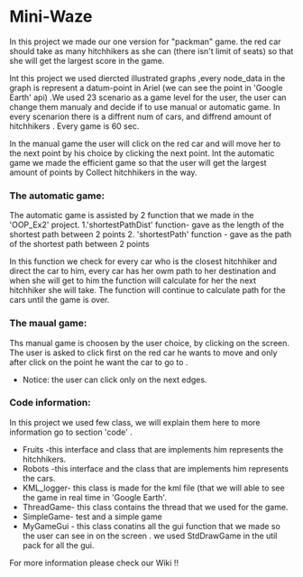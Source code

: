 # Mini-Waze

In this project we made our one version for "packman" game. the red car should take as many hitchhikers as she can (there isn't 
limit of seats) so that she will get the largest score in the game.

Int this project we used diercted illustrated graphs ,every node_data in the graph is represent a datum-point in Ariel (we can see 
the point in 'Google Earth' api) .We used 23 scenario as a game level for the user, the user can change them manualy and decide if to use
manual or automatic game. In every scenarion there is a diffrent num of cars, and diffrend amount of hitchhikers . Every game is 60 sec.

In the manual game the user will click on the red car and will move her to the next point by his choice by clicking the next point. 
Int the automatic game we made the efficient game so that the user will get the largest amount of points by Collect hitchhikers in the way.

### The automatic game:
The automatic game is assisted by 2 function that we made in the 'OOP_Ex2' project.
1.'shortestPathDist' function- gave as the length of the shortest path  between 2 points 
2. 'shortestPath' function  - gave as the path of the shortest path between 2 points 

In this function we check for every car who is the closest hitchhiker and direct the car to him, every car has her owm path to her 
destination and when she will get to him the function will calculate for her the next hitchhiker she will take. The function will
continue to calculate path for the cars until the game is over.

### The maual game:
Ths manual game is choosen by the user choice, by clicking on the screen. The user is asked to click first on the red car he wants to move 
and only after click on the point he want the car to go to .
* Notice: the user can click only on the next edges.

### Code information:
In this project we used few class, we will explain them here to more information go to section 'code' . 
* Fruits -this interface and class that are implements him represents the hitchhikers.
* Robots -this interface and the class that are implements him represents the cars. 
* KML_logger- this class is made for the kml file (that we will able to see the game in real time in 'Google Earth'.
* ThreadGame- this class contains the thread that we used for the game. 
* SimpleGame- test and a simple game 
* MyGameGui - this class conatins all the gui function that we made so the user can see in on the screen . we used StdDrawGame in 
the util pack for all the gui. 

For more information please check our Wiki !!
